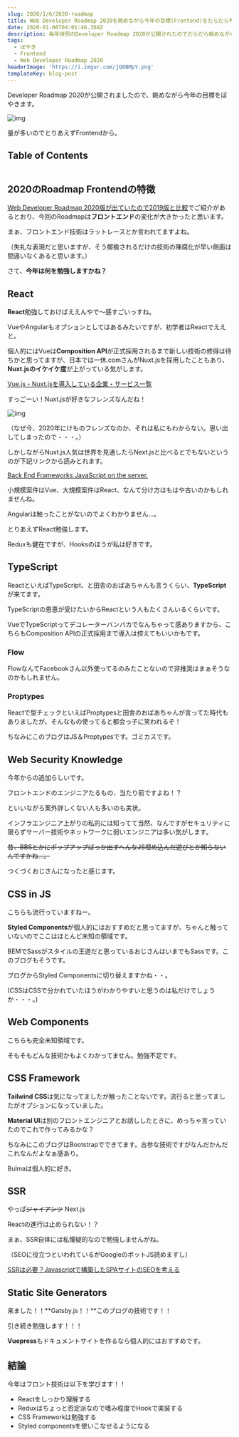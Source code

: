 ```yaml
---
slug: 2020/1/6/2020-roadmap
title: Web Developer Roadmap 2020を眺めながら今年の目標(Frontend)をだらだら考えるの会
date: 2020-01-06T04:01:46.368Z
description: 毎年恒例のDeveloper Roadmap 2020が公開されたのでだらだら眺めながら今年の目標を考えます。
tags:
  - ぼやき
  - Frontend
  - Web Developer Roadmap 2020
headerImage: 'https://i.imgur.com/jQ0BMpY.png'
templateKey: blog-post
---
```


Developer Roadmap 2020が公開されましたので、眺めながら今年の目標をぼやきます。

![img](https://i.imgur.com/jQ0BMpY.png)

量が多いのでとりあえずFrontendから。

## Table of Contents

```toc

```

## 2020のRoadmap Frontendの特徴

[Web Developer Roadmap 2020版が出ていたので2019版と比較](https://qiita.com/hirotakasasaki/items/f93335857c17f6ceab9f)でご紹介があるとおり、今回のRoadmapは**フロントエンド**の変化が大きかったと思います。

まぁ、フロントエンド技術はラットレースとか言われてますよね。

（失礼な表現だと思いますが、そう揶揄されるだけの技術の陳腐化が早い側面は間違いなくあると思います。）

さて、**今年は何を勉強しますかね？**

## React

**React**勉強しておけばええんやで～感すごいっすね。

VueやAngularもオプションとしてはあるみたいですが、初学者はReactでええと。

個人的にはVueは**Composition API**が正式採用されるまで新しい技術の修得は待ちかと思ってますが、日本では一休.comさんがNuxt.jsを採用したこともあり、**Nuxt.jsのイケイケ度**が上がっている気がします。

[Vue.js・Nuxt.jsを導入している企業・サービス一覧](https://qiita.com/00092/items/52d641af8d37e2b07916)

すっごーい！Nuxt.jsが好きなフレンズなんだね！

![img](https://i.imgur.com/hFtHg2b.jpg)

（なぜ今、2020年にけものフレンズなのか、それは私にもわからない。思い出してしまったので・・・。）

しかしながらNuxt.js人気は世界を見通したらNext.jsと比べるとでもないというのが下記リンクから読みとれます。

[Back End Frameworks JavaScript on the server.](https://2019.stateofjs.com/back-end/)

小規模案件はVue、大規模案件はReact、なんて分け方はもはや古いのかもしれませんね。

Angularは触ったことがないのでよくわかりません…。

とりあえずReact勉強します。

Reduxも健在ですが、Hooksのほうが私は好きです。

## TypeScript

ReactといえばTypeScript、と田舎のおばあちゃんも言うくらい、**TypeScript**が来てます。

TypeScriptの恩恵が受けたいからReactという人もたくさんいるくらいです。

VueでTypeScriptってデコレーターバンバカでなんちゃって感ありますから、こちらもComposition APIの正式採用まで導入は控えてもいいかもです。

### Flow

FlowなんてFacebookさん以外使ってるのみたことないので非推奨はまぁそうなのかもしれません。

### Proptypes

Reactで型チェックといえばProptypesと田舎のおばあちゃんが言ってた時代もありましたが、そんなもの使ってると都会っ子に笑われるぞ！

ちなみにこのブログはJS＆Proptypesです。ゴミカスです。


## Web Security Knowledge

今年からの追加らしいです。

フロントエンドのエンジニアたるもの、当たり前ですよね！？

といいながら案外詳しくない人も多いのも実状。

インフラエンジニア上がりの私的には知ってて当然、なんですがセキュリティに限らずサーバー技術やネットワークに弱いエンジニアは多い気がします。

~~昔、BBSとかにポップアップばっか出すへんなJS埋め込んだ遊びとか知らないんですかね…。~~

つくづくおじさんになったと感じます。

## CSS in JS

こちらも流行っていますねー。

**Styled Components**が個人的にはおすすめだと思ってますが、ちゃんと触っていないのでここはほとんど未知の領域です。

BEMでSassがスタイルの王道だと思っているおじさんはいまでもSassです。このブログもそうです。

ブログからStyled Componentsに切り替えますかね・・。

(CSSはCSSで分かれていたほうがわかりやすいと思うのは私だけでしょうか・・・。)

## Web Components

こちらも完全未知領域です。

そもそもどんな技術かもよくわかってません。勉強不足です。

## CSS Framework

**Tailwind CSS**は気になってましたが触ったことないです。流行ると思ってましたがオプションになっていました。

**Material UI**は別のフロントエンジニアとお話ししたときに、めっちゃ言っていたのでこれで作ってみるかな？

ちなみにこのブログはBootstrapでできてます。古参な技術ですがなんだかんだこれなんだよなぁ感あり。

Bulmaは個人的に好き。

## SSR

やっぱ~~ジャイアンツ~~ Next.js

Reactの進行は止められない！？

まぁ、SSR自体には私懐疑的なので勉強しませんがね。

（SEOに役立つといわれているがGoogleのボットJS読めますし）

[SSRは必要？Javascriptで構築したSPAサイトのSEOを考える](https://www.codit.work/notes/mhpxxkeqv4qhzfjecmrn/)

## Static Site Generators

来ました！！**Gatsby.js！！**このブログの技術です！！

引き続き勉強します！！！

**Vuepress**もドキュメントサイトを作るなら個人的にはおすすめです。

## 結論

今年はフロント技術は以下を学びます！！

- Reactをしっかり理解する
- Reduxはちょっと否定派なので嗜み程度でHookで実装する
- CSS Frameworkは勉強する
- Styled componentsを使いこなせるようになる

